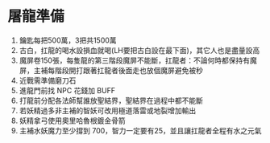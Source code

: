 # 屠龍準備
1. 鑰匙每把500萬，3把共1500萬
2. 古白，扛龍的喝水設損血就喝(LH要把古白設在最下面)，其它人也是盡量設高
3. 魔屏卷150張，每隻龍的第三階段魔屏不能斷，扛龍者：不論何時都保持有魔屏，主補每階段開打跟著扛龍者後面走也放個魔屏避免被秒
4. 近戰需準備磨刀石
5. 進龍門前找 NPC 花錢加 BUFF
6. 打龍前分配各法師幫誰放聖結界，聖結界在過程中都不能斷
7. 若妖精過多非主補的智妖可改用極道落雷或地裂增加輸出
8. 妖精拿弓使用奧里哈魯根鍍金骨箭
9. 主補水妖魔力至少撐到 700，智力一定要有25，並且讓扛龍者全程有水之元氣

